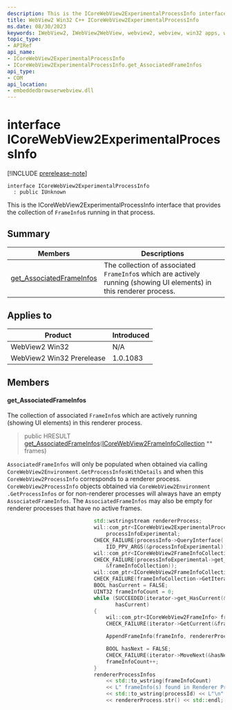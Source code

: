 ```yaml
---
description: This is the ICoreWebView2ExperimentalProcessInfo interface that provides the collection of `FrameInfo`s running in that process.
title: WebView2 Win32 C++ ICoreWebView2ExperimentalProcessInfo
ms.date: 08/30/2023
keywords: IWebView2, IWebView2WebView, webview2, webview, win32 apps, win32, edge, ICoreWebView2, ICoreWebView2Controller, browser control, edge html, ICoreWebView2ExperimentalProcessInfo
topic_type: 
- APIRef
api_name:
- ICoreWebView2ExperimentalProcessInfo
- ICoreWebView2ExperimentalProcessInfo.get_AssociatedFrameInfos
api_type:
- COM
api_location:
- embeddedbrowserwebview.dll
---
```


# interface ICoreWebView2ExperimentalProcessInfo

[!INCLUDE [prerelease-note](../includes/prerelease-note.md)]

```
interface ICoreWebView2ExperimentalProcessInfo
  : public IUnknown
```

This is the ICoreWebView2ExperimentalProcessInfo interface that provides the collection of `FrameInfo`s running in that process.

## Summary

 Members                        | Descriptions
--------------------------------|---------------------------------------------
[get_AssociatedFrameInfos](#get_associatedframeinfos) | The collection of associated `FrameInfo`s which are actively running (showing UI elements) in this renderer process.

## Applies to

Product                         | Introduced
--------------------------------|---------------------------------------------
WebView2 Win32            |    N/A
WebView2 Win32 Prerelease |    1.0.1083

## Members

#### get_AssociatedFrameInfos

The collection of associated `FrameInfo`s which are actively running (showing UI elements) in this renderer process.

> public HRESULT [get_AssociatedFrameInfos](#get_associatedframeinfos)([ICoreWebView2FrameInfoCollection](icorewebview2frameinfocollection.md) ** frames)

`AssociatedFrameInfos` will only be populated when obtained via calling `CoreWebView2Environment.GetProcessInfosWithDetails` and when this `CoreWebView2ProcessInfo` corresponds to a renderer process. `CoreWebView2ProcessInfo` objects obtained via `CoreWebView2Environment .GetProcessInfos` or for non-renderer processes will always have an empty `AssociatedFrameInfos`. The `AssociatedFrameInfos` may also be empty for renderer processes that have no active frames.

```cpp
                            std::wstringstream rendererProcess;
                            wil::com_ptr<ICoreWebView2ExperimentalProcessInfo>
                                processInfoExperimental;
                            CHECK_FAILURE(processInfo->QueryInterface(
                                IID_PPV_ARGS(&processInfoExperimental)));
                            wil::com_ptr<ICoreWebView2FrameInfoCollection> frameInfoCollection;
                            CHECK_FAILURE(processInfoExperimental->get_AssociatedFrameInfos(
                                &frameInfoCollection));
                            wil::com_ptr<ICoreWebView2FrameInfoCollectionIterator> iterator;
                            CHECK_FAILURE(frameInfoCollection->GetIterator(&iterator));
                            BOOL hasCurrent = FALSE;
                            UINT32 frameInfoCount = 0;
                            while (SUCCEEDED(iterator->get_HasCurrent(&hasCurrent)) &&
                                   hasCurrent)
                            {
                                wil::com_ptr<ICoreWebView2FrameInfo> frameInfo;
                                CHECK_FAILURE(iterator->GetCurrent(&frameInfo));

                                AppendFrameInfo(frameInfo, rendererProcess);

                                BOOL hasNext = FALSE;
                                CHECK_FAILURE(iterator->MoveNext(&hasNext));
                                frameInfoCount++;
                            }
                            rendererProcessInfos
                                << std::to_wstring(frameInfoCount)
                                << L" frameInfo(s) found in Renderer Process ID:"
                                << std::to_wstring(processId) << L"\n"
                                << rendererProcess.str() << std::endl;
```

